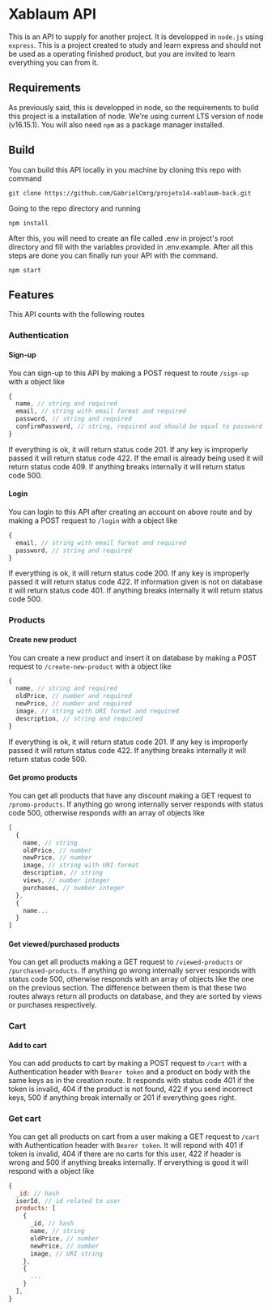 # Xablaum API

This is an API to supply for another project. It is developped in `node.js` using `express`. This is a project created to study and learn express and should not be used as a operating finished product, but you are invited to learn everything you can from it.

## Requirements

As previously said, this is developped in node, so the requirements to build this project is a installation of node. We're using current LTS version of node (v16.15.1). You will also need `npm` as a package manager installed.

## Build

You can build this API locally in you machine by cloning this repo with command

```shell
git clone https://github.com/GabrielCmrg/projeto14-xablaum-back.git
```

Going to the repo directory and running

```shell
npm install
```

After this, you will need to create an file called .env in project's root directory and fill with the variables provided in .env.example. After all this steps are done you can finally run your API with the command.

```shell
npm start
```

## Features

This API counts with the following routes

### Authentication

#### Sign-up

You can sign-up to this API by making a POST request to route `/sign-up` with a object like

```js
{
  name, // string and required
  email, // string with email format and required
  password, // string and required
  confirmPassword, // string, required and should be equal to password key
}
```

If everything is ok, it will return status code 201. If any key is improperly passed it will return status code 422. If the email is already being used it will return status code 409. If anything breaks internally it will return status code 500.

#### Login

You can login to this API after creating an account on above route and by making a POST request to `/login` with a object like

```js
{
  email, // string with email format and required
  password, // string and required
}
```

If everything is ok, it will return status code 200. If any key is improperly passed it will return status code 422. If information given is not on database it will return status code 401. If anything breaks internally it will return status code 500.

### Products

#### Create new product

You can create a new product and insert it on database by making a POST request to `/create-new-product` with a object like

```js
{
  name, // string and required
  oldPrice, // number and required
  newPrice, // number and required
  image, // string with URI format and required
  description, // string and required
}
```

If everything is ok, it will return status code 201. If any key is improperly passed it will return status code 422. If anything breaks internally it will return status code 500.

#### Get promo products

You can get all products that have any discount making a GET request to `/promo-products`. If anything go wrong internally server responds with status code 500, otherwise responds with an array of objects like

```js
[
  {
    name, // string
    oldPrice, // number
    newPrice, // number
    image, // string with URI format
    description, // string
    views, // number integer
    purchases, // number integer
  },
  {
    name...
  }
]
```

#### Get viewed/purchased products

You can get all products making a GET request to `/viewed-products` or `/purchased-products`. If anything go wrong internally server responds with status code 500, otherwise responds with an array of objects like the one on the previous section. The difference between them is that these two routes always return all products on database, and they are sorted by views or purchases respectively.

### Cart

#### Add to cart

You can add products to cart by making a POST request to `/cart` with a Authentication header with `Bearer token` and a product on body with the same keys as in the creation route. It responds with status code 401 if the token is invalid, 404 if the product is not found, 422 if you send incorrect keys, 500 if anything break internally or 201 if everything goes right.

### Get cart

You can get all products on cart from a user making a GET request to `/cart` with Authentication header with `Bearer token`. It will repond with 401 if token is invalid, 404 if there are no carts for this user, 422 if header is wrong and 500 if anything breaks internally. If erverything is good it will respond with a object like

```js
{
  _id: // hash
  iserId, // id related to user
  products: [
    {
      _id, // hash
      name, // string
      oldPrice, // number
      newPrice, // number
      image, // URI string
    },
    {
      ...
    }
  ],
}
```

